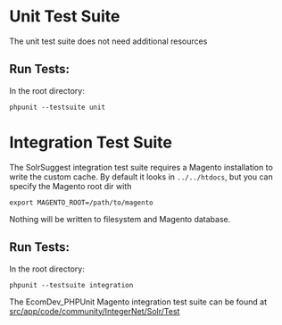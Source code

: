# Unit Test Suite

The unit test suite does not need additional resources

## Run Tests:

In the root directory:

    phpunit --testsuite unit
    
# Integration Test Suite

The SolrSuggest integration test suite requires a Magento installation to write the custom cache.
By default it looks in `../../htdocs`, but you can specify the Magento root dir with

    export MAGENTO_ROOT=/path/to/magento
    
Nothing will be written to filesystem and Magento database.

## Run Tests:

In the root directory:

    phpunit --testsuite integration
    
The EcomDev_PHPUnit Magento integration test suite can be found at
<a href="../src/app/code/community/IntegerNet/Solr/Test">src/app/code/community/IntegerNet/Solr/Test</a>